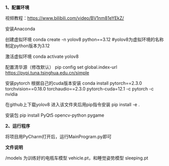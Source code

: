 **1、配置环境**

视频教程：https://www.bilibili.com/video/BV1nm81eYEkZ/

安装Anaconda  

创建虚拟环境  conda create -n yolov8 python==3.12  #yolov8为虚拟环境的名称 制定python版本为3.12

激活虚拟环境  conda activate yolov8

配置清华源（修改默认）  pip config set global.index-url https://pypi.tuna.tsinghua.edu.cn/simple

安装pytorch  根据自己的cuda版本安装  conda install pytorch==2.3.0 torchvision==0.18.0 torchaudio==2.3.0 pytorch-cuda=12.1 -c pytorch -c nvidia

在github上下载yolov8  进入该文件夹后用pip指令安装   pip install -e .

安装包  pip install PyQt5 opencv-python pygame


**2、运行程序**

将项目用PyCharm打开后，运行MainProgram.py即可

**文件说明**

/models 为训练好的电瓶车模型 vehicle.pt，和睡觉姿势模型 sleeping.pt
